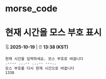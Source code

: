 # morse_code
# 현재 시간을 모스 부호 표시
<!-- MORSE_TIME_START -->
🗓️ **2025-10-19** | ⏰ **13:38 (KST)**

```
현재 시간을 입력하세요. 모스 부호로 바꿉니다
.---- ...-- ...-- ---..
모스 부호를 다시 현재 시간으로 바꿉니다
1338
```
<!-- MORSE_TIME_END -->
